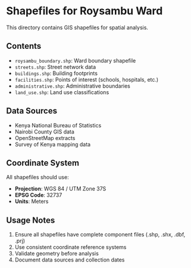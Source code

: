 # Shapefiles for Roysambu Ward

This directory contains GIS shapefiles for spatial analysis.

## Contents

- `roysambu_boundary.shp`: Ward boundary shapefile
- `streets.shp`: Street network data
- `buildings.shp`: Building footprints
- `facilities.shp`: Points of interest (schools, hospitals, etc.)
- `administrative.shp`: Administrative boundaries
- `land_use.shp`: Land use classifications

## Data Sources

- Kenya National Bureau of Statistics
- Nairobi County GIS data
- OpenStreetMap extracts
- Survey of Kenya mapping data

## Coordinate System

All shapefiles should use:
- **Projection**: WGS 84 / UTM Zone 37S
- **EPSG Code**: 32737
- **Units**: Meters

## Usage Notes

1. Ensure all shapefiles have complete component files (.shp, .shx, .dbf, .prj)
2. Use consistent coordinate reference systems
3. Validate geometry before analysis
4. Document data sources and collection dates

